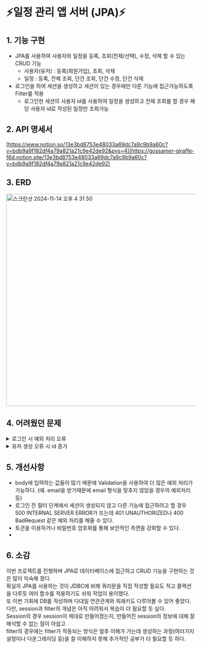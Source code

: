 # ⚡️일정 관리 앱 서버 (JPA)⚡️
## 1. 기능 구현
- JPA를 사용하여 사용자와 일정을 등록, 조회(전체/선택), 수정, 삭제 할 수 있는 CRUD 기능
    - 사용자(유저) : 등록(회원가입), 조회, 삭제
    - 일정 : 등록, 전체 조회, 단건 조회, 단건 수정, 단건 삭제
- 로그인을 하여 세션을 생성하고 세션이 있는 경우에만 다른 기능에 접근가능하도록 Filter를 적용
    - 로그인한 세션의 사용자 id를 사용하여 일정을 생성하고 전체 조회를 할 경우 해당 사용자 id로 작성된 일정만 조회가능
  
## 2. API 명세서
[https://www.notion.so/13e3bd8753e48033a69dc7a9c9b9a60c?v=bdb9a9f182df4a79a821a21c9e42de92&pvs=4](https://gossamer-giraffe-f6d.notion.site/13e3bd8753e48033a69dc7a9c9b9a60c?v=bdb9a9f182df4a79a821a21c9e42de92)

## 3. ERD
<img width="563" alt="스크린샷 2024-11-14 오후 4 31 50" src="https://github.com/user-attachments/assets/45a4f2b0-ebd6-46a6-93f4-e11b195d48c1">

## 4. 어려웠던 문제

<details>
<summary> 로그인 시 예외 처리 오류 </summary>
<div markdown="1">
  <br>
    
  로그인을 위해 이메일과 비밀번호를 입력했을 때 기존 정보와 일치하지 않을 경우 `401 UNAUTHORIZED`가 뜨지 않고 `500 INTERNAL SERVER ERROR`이 떴다.<br>
    <br>
  <img width="746" alt="스크린샷 2024-11-15 오전 11 22 28" src="https://github.com/user-attachments/assets/03a82052-a905-4a47-8ce1-8ab650f7b9e4">
    
  `.orElse(null)` 을 사용하여 controller 영역에서 `userId`가 `null`일 경우 예외처리를 하는 방식으로 구현하였으나 <br>
  이 때문에 이메일이나 비밀번호를 잘못 입력한 경우 service 레이어에서 `null`을 getId()하여 오류가 발생하였다.
  따라서 `.orElse(null)` 대신 `.orElseThrowException(HttpStatus.UNAUTHORIZED)`를 사용하여 오류를 방지하고 이후 controller 영역에서 이루어지는 예외처리도 한 번에 처리하였다.

</div>
</details>

<details>
<summary> 유저 생성 오류 시 id 증가 </summary>
    
<div markdown="1">
  <br>
    
  email이 중복되지 않도록 `unique` 설정을 해놓았는데 email을 중복되게 입력하여 예외처리를 시켰음에도 다음 생성된 유저 `id`가 증가되어있는 것을 발견하였다.<br>
     JPA의 `save` 기능에 `@transactional` 어노테이션이 붙어때문에 생성 오류에도 `id`가 auto increment 된 후 롤백된 것으로 보인다. <br>  
    따라서 `save` 구문 위에 작성한 이메일이 db에 이미 있는 경우 예외를 미리 던지는 것으로 해결하였다.<br>
    <br>
    <img width="680" alt="스크린샷 2024-11-15 오전 10 59 23" src="https://github.com/user-attachments/assets/ac5b8798-aa51-44a4-b54e-f2792bb0580e">

</div>
</details>





## 5. 개선사항
- body에 입력하는 값들이 많기 때문에 Validation을 사용하여 더 많은 예외 처리가 가능하다. (예. email을 받기때문에 email 형식을 맞추지 않았을 경우의 예외처리 등)
- 로그인 전 필터 단계에서 세션이 생성되지 않고 다른 기능에 접근하려고 할 경우 500 INTERNAL SERVER ERROR가 뜨는데 401 UNAUTHORIZED나 400 BadRequest 같은 예외 처리를 해줄 수 있다.
- 토큰을 이용하거나 비밀번호 암호화를 통해 보안적인 측면을 강화할 수 있다.
- 
## 6. 소감
이번 프로젝트를 진행하며 JPA로 데이터베이스에 접근하고 CRUD 기능을 구현하는 것은 많이 익숙해 졌다. <br>
확실히 JPA를 사용하는 것이 JDBC에 비해 쿼리문을 직접 작성할 필요도 적고 콜렉션을 다루듯 여러 함수를 적용하기도 쉬워 작업이 용이했다.<br>
또 이번 기회에 DB를 작성하며 다대일 연관관계와 외래키도 다루어볼 수 있어 좋았다.<br>
다만, session과 filter의 개념은 아직 어려워서 복습이 더 필요할 듯 싶다. <br>
Session의 경우 session이 제대로 만들어졌는지, 만들어진 session의 정보에 대해 잘 해석할 수 없는 점이 아쉽고  <br>
filter의 경우에는 filter가 작동되는 방식은 얼추 이해가 가는데 생성하는 과정(여러가지 설정이나 다운그레이딩 등)을 잘 이해하지 못해 추가적인 공부가 더 필요할 듯 하다.

